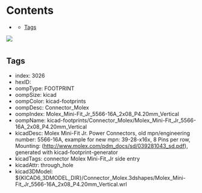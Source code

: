 



Contents
========

* [](#)
	* [Tags](#tags)
  
![][im]
# 

## Tags

- index: 3026
- hexID: 
- oompType: FOOTPRINT
- oompSize: kicad
- oompColor: kicad-footprints
- oompDesc: Connector_Molex
- oompIndex: Molex_Mini-Fit_Jr_5566-16A_2x08_P4.20mm_Vertical
- oompName: kicad-footprints/Connector_Molex/Molex_Mini-Fit_Jr_5566-16A_2x08_P4.20mm_Vertical
- kicadDesc: Molex Mini-Fit Jr. Power Connectors, old mpn/engineering number: 5566-16A, example for new mpn: 39-28-x16x, 8 Pins per row, Mounting:  (http://www.molex.com/pdm_docs/sd/039281043_sd.pdf), generated with kicad-footprint-generator
- kicadTags: connector Molex Mini-Fit_Jr side entry
- kicadAttr: through_hole
- kicad3DModel: ${KICAD6_3DMODEL_DIR}/Connector_Molex.3dshapes/Molex_Mini-Fit_Jr_5566-16A_2x08_P4.20mm_Vertical.wrl



[im]: image.png
